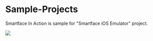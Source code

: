 Sample-Projects
===============

Smartface In Action is sample for "Smartface iOS Emulator" project.

![](https://raw.github.com/smartface/Sample-Projects/master/Emulator/Emulator-ss1.png)